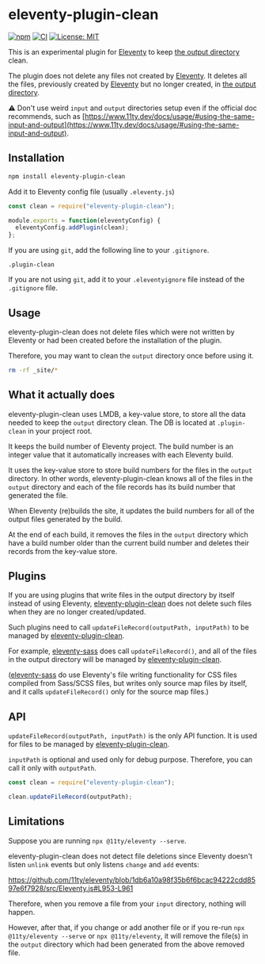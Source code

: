 # eleventy-plugin-clean
[![npm](https://img.shields.io/npm/v/eleventy-plugin-clean)](https://www.npmjs.com/package/eleventy-plugin-clean)
[![CI](https://github.com/kentaroi/eleventy-plugin-clean/workflows/CI/badge.svg?branch=main)](https://github.com/kentaroi/eleventy-plugin-clean/actions?query=branch%3Amain+workflow%3ACI)
[![License: MIT](https://img.shields.io/badge/License-MIT-blue.svg)](https://github.com/kentaroi/eleventy-plugin-clean/blob/main/LICENSE)

This is an experimental plugin for [Eleventy](https://github.com/11ty/eleventy) to keep [the output directory](https://www.11ty.dev/docs/config/#output-directory) clean.

The plugin does not delete any files not created by [Eleventy](https://github.com/11ty/eleventy). It deletes all the files, previously created by [Eleventy](https://github.com/11ty/eleventy) but no longer created, in [the output directory](https://www.11ty.dev/docs/config/#output-directory).

⚠️ Don't use weird `input` and `output` directories setup even if the official doc recommends, such as
[https://www.11ty.dev/docs/usage/#using-the-same-input-and-output](https://www.11ty.dev/docs/usage/#using-the-same-input-and-output).

## Installation

```bash
npm install eleventy-plugin-clean
```

Add it to Eleventy config file (usually `.eleventy.js`)

```javascript
const clean = require("eleventy-plugin-clean");

module.exports = function(eleventyConfig) {
  eleventyConfig.addPlugin(clean);
};
```

If you are using `git`, add the following line to your `.gitignore`.
```gitignore
.plugin-clean
```

If you are not using `git`, add it to your `.eleventyignore` file instead of the `.gitignore` file.

## Usage

eleventy-plugin-clean does not delete files which were not written by Eleventy or had been created before the installation of the plugin.

Therefore, you may want to clean the `output` directory once before using it.
```bash
rm -rf _site/*
```

## What it actually does

eleventy-plugin-clean uses LMDB, a key-value store, to store all the data needed to keep the `output` directory clean. The DB is located at `.plugin-clean` in your project root.

It keeps the build number of Eleventy project.
The build number is an integer value that it automatically increases with each Eleventy build.

It uses the key-value store to store build numbers for the files in the `output` directory.
In other words, eleventy-plugin-clean knows all of the files in the `output` directory and each of the file records has its build number that generated the file.

When Eleventy (re)builds the site, it updates the build numbers for all of the output files generated by the build.

At the end of each build, it removes the files in the `output` directory which have a build number older than the current build number and deletes their records from the key-value store.

## Plugins

If you are using plugins that write files in the output directory by itself instead of using Eleventy, [eleventy-plugin-clean](https://github.com/kentaroi/eleventy-plugin-clean) does not delete such files when they are no longer created/updated.

Such plugins need to call `updateFileRecord(outputPath, inputPath)` to be managed by [eleventy-plugin-clean](https://github.com/kentaroi/eleventy-plugin-clean).

For example, [eleventy-sass](https://github.com/kentaroi/eleventy-sass) does call `updateFileRecord()`, and all of the files in the output directory will be managed by [eleventy-plugin-clean](https://github.com/kentaroi/eleventy-plugin-clean).

([eleventy-sass](https://github.com/kentaroi/eleventy-sass) do use Eleventy's file writing functionality for CSS files compiled from Sass/SCSS files, but writes only source map files by itself, and it calls `updateFileRecord()` only for the source map files.)

## API
`updateFileRecord(outputPath, inputPath)` is the only API function. It is used for files to be managed by [eleventy-plugin-clean](https://github.com/kentaroi/eleventy-plugin-clean).

`inputPath` is optional and used only for debug purpose. Therefore, you can call it only with `outputPath`.

```javascript
const clean = require("eleventy-plugin-clean");

clean.updateFileRecord(outputPath);
```

## Limitations

Suppose you are running `npx @11ty/eleventy --serve`.

eleventy-plugin-clean does not detect file deletions since Eleventy doesn't listen `unlink` events but only listens `change` and `add` events:

https://github.com/11ty/eleventy/blob/1db6a10a98f35b6f6bcac94222cdd8597e6f7928/src/Eleventy.js#L953-L961

Therefore, when you remove a file from your `input` directory, nothing will happen.

However, after that, if you change or add another file or if you re-run `npx @11ty/eleventy --serve` or `npx @11ty/eleventy`, it will remove the file(s) in the `output` directory which had been generated from the above removed file.
